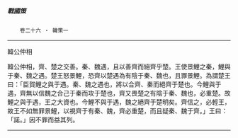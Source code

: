 

##### 戰國策
　　`卷二十六 ‧ 韓策一`

* * *

韓公仲相

韓公仲相，齊、楚之交善。秦、魏遇，且以善齊而絕齊乎楚。王使景鯉之秦，鯉與于秦、魏之遇。楚王怒景鯉，恐齊以楚遇為有陰于秦、魏也，且罪景鯉。為謂楚王曰：「臣賀鯉之與于遇。秦、魏之遇也，將以合齊、秦而絕齊于楚也。今鯉與于遇，齊無以信魏之合己于秦而攻于楚也，齊又畏楚之有陰于秦、魏也，必重楚。故鯉之與于遇，王之大資也。今鯉不與于遇，魏之絕齊于楚明矣。齊信之，必輕王，故王不如無罪景鯉，以視齊于有秦、魏，齊必重楚，而且疑秦、魏于齊。」王曰：「諾。」因不罪而益其列。

* * *

